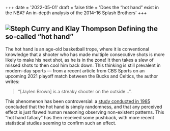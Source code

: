 +++
date = '2022-05-01'
draft = false
title = 'Does the “hot hand” exist in the NBA? An in-depth analysis of the 2014–16 Splash Brothers'
+++

![Steph Curry and Klay Thompson](steph_and_klay.png)
Defining the so-called “hot hand”
---------------------------------

The hot hand is an age-old basketball trope, where it is conventional knowledge that a shooter who has made multiple consecutive shots is more likely to make his next shot, as he is in the zone! It then takes a slew of missed shots to then cool him back down. This thinking is still prevalent in modern-day sports — from a recent article from CBS Sports on an upcoming 2021 playoff match between the Bucks and Celtics, the author writes:

> “[Jaylen Brown] is a streaky shooter on the outside…”.

This phenomenon has been controversial: a [study conducted in 1985](https://www.sciencedirect.com/science/article/pii/0010028585900106?via%3Dihub=) concluded that the hot hand is simply randomness, and that any perceived effect is just flawed human reasoning observing non-existent patterns. This “hot hand fallacy” has then received some pushback, with more recent statistical studies seeming to confirm such an effect.